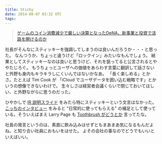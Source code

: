 ```yaml
---
title: Sticky
date: 2014-08-07 03:32 UTC
tags:
---
```


> [ゲームのコイン消費減少で厳しい決算となったDeNA、新事業と投資で活路を開けるのか](http://jp.techcrunch.com/2014/08/06/jp20140806dena/)

社長がそんなにスティッキーを強調してしまうのは良いんだろうか・・・と思った。
なんつうか、ちょっと違うけど「ロックイン」みたいなもんでしょう。
結果としてスティッキーなのは良いと思うけど、それを狙ってると公言されるとややたじろぐ。
もうちょっとユーザへの価値をあらわす言葉に翻訳して話さないと外野も身内もキラキラしにくいんではないかなあ。
「長く楽しめる」とかさ。たとえば Tim Cook が 「iCloud でユーザデータを囲い込む戦略です」とかいうの想像できないわけで。
生々しさは経営者会議くらいで閉じておいてほしい、と外野ながらに思うのだった。

ひやかしで [IR 説明スライド](http://v3.eir-parts.net/EIRNavi/DocumentNavigator/ENavigatorBody.aspx?cat=ir_material&sid=32924&code=2432&ln=ja&tlang=ja&tcat=ir_material&disp=simple&groupsid=12390) をみたら特にスティッキーという文言はなかった。[こっちのインタビュー](http://www.inside-games.jp/article/2013/01/10/62845.html) をみると "日常的に使ってもらえる" の補足として使っている。そういえばまえ Larry Page も [Toothbrush がどうとか](http://techcrunch.com/2011/07/14/larry-page-earnings-call-google-plus/) 言ってたな。

社長の発言というのは、素直に飲み込みはせずともまあまあ気になるもんだよね。と知り合い社員におもいをはせた。
よその会社の事なのでどうでもいいといえばいい。

